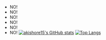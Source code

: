 - NO!
- NO!
- NO!
- NO!
- NO!
- NO!
[![akishore15's GitHub stats](https://github-readme-stats.vercel.app/api?username=akishore15)](https://github.com/anuraghazra/github-readme-stats)
[![Top Langs](https://github-readme-stats.vercel.app/api/top-langs/?username=akishore15)](https://github.com/anuraghazra/github-readme-stats)
<!---
akishore15/akishore15 is a ✨ special ✨ repository because its `README.md` (this file) appears on your GitHub profile.
You can click the Preview link to take a look at your changes.
--->
